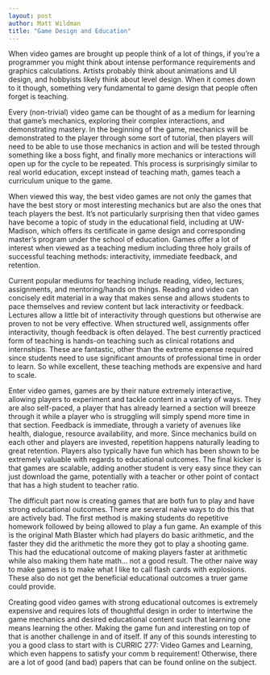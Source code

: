 ```yaml
---
layout: post
author: Matt Wildman
title: "Game Design and Education"
---
```

When video games are brought up people think of a lot of things, if you’re a programmer you might think about intense performance requirements and graphics calculations. Artists probably think about animations and UI design, and hobbyists likely think about level design. When it comes down to it though, something very fundamental to game design that people often forget is teaching.

Every (non-trivial) video game can be thought of as a medium for learning that game’s mechanics, exploring their complex interactions, and demonstrating mastery. In the beginning of the game, mechanics will be demonstrated to the player through some sort of tutorial, then players will need to be able to use those mechanics in action and will be tested through something like a boss fight, and finally more mechanics or interactions will open up for the cycle to be repeated. This process is surprisingly similar to real world education, except instead of teaching math, games teach a curriculum unique to the game.

When viewed this way, the best video games are not only the games that have the best story or most interesting mechanics but are also the ones that teach players the best. It’s not particularly surprising then that video games have become a topic of study in the educational field, including at UW-Madison, which offers its certificate in game design and corresponding master’s program under the school of education. Games offer a lot of interest when viewed as a teaching medium including three holy grails of successful teaching methods: interactivity, immediate feedback, and retention.

Current popular mediums for teaching include reading, video, lectures, assignments, and mentoring/hands on things. Reading and video can concisely edit material in a way that makes sense and allows students to pace themselves and review content but lack interactivity or feedback. Lectures allow a little bit of interactivity through questions but otherwise are proven to not be very effective. When structured well, assignments offer interactivity, though feedback is often delayed. The best currently practiced form of teaching is hands-on teaching such as clinical rotations and internships. These are fantastic, other than the extreme expense required since students need to use significant amounts of professional time in order to learn. So while excellent, these teaching methods are expensive and hard to scale.

Enter video games, games are by their nature extremely interactive, allowing players to experiment and tackle content in a variety of ways. They are also self-paced, a player that has already learned a section will breeze through it while a player who is struggling will simply spend more time in that section. Feedback is immediate, through a variety of avenues like health, dialogue, resource availability, and more. Since mechanics build on each other and players are invested, repetition happens naturally leading to great retention. Players also typically have fun which has been shown to be extremely valuable with regards to educational outcomes. The final kicker is that games are scalable, adding another student is very easy since they can just download the game, potentially with a teacher or other point of contact that has a high student to teacher ratio.

The difficult part now is creating games that are both fun to play and have strong educational outcomes. There are several naive ways to do this that are actively bad. The first method is making students do repetitive homework followed by being allowed to play a fun game. An example of this is the original Math Blaster which had players do basic arithmetic, and the faster they did the arithmetic the more they got to play a shooting game. This had the educational outcome of making players faster at arithmetic while also making them hate math… not a good result. The other naive way to make games is to make what I like to call flash cards with explosions. These also do not get the beneficial educational outcomes a truer game could provide.

Creating good video games with strong educational outcomes is extremely expensive and requires lots of thoughtful design in order to intertwine the game mechanics and desired educational content such that learning one means learning the other. Making the game fun and interesting on top of that is another challenge in and of itself. If any of this sounds interesting to you a good class to start with is CURRIC 277: Video Games and Learning, which even happens to satisfy your comm b requirement! Otherwise, there are a lot of good (and bad) papers that can be found online on the subject.
